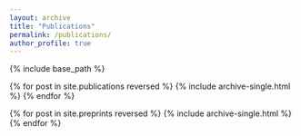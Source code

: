 ```yaml
---
layout: archive
title: "Publications"
permalink: /publications/
author_profile: true
---
```


  
{% include base_path %}

{% for post in site.publications reversed %} {% include archive-single.html %} {% endfor %}

{% for post in site.preprints reversed %} {% include archive-single.html %} {% endfor %}